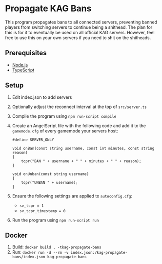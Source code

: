 # Propagate KAG Bans

This program propagates bans to all connected servers, preventing banned players from switching servers to continue being a shithead. The plan for this is for it to eventually be used on all official KAG servers. However, feel free to use this on your own servers if you need to shit on the shitheads.

## Prerequisites

- [Node.js](https://nodejs.org/en/)
- [TypeScript](https://www.typescriptlang.org/)

## Setup

1. Edit index.json to add servers
2. Optionally adjust the reconnect interval at the top of `src/server.ts`
3. Compile the program using `npm run-script compile`
4. Create an AngelScript file with the following code and add it to the `gamemode.cfg` of every gamemode your servers host:

   ```angelscript
   #define SERVER_ONLY
   
   void onBan(const string username, const int minutes, const string reason)
   {
       tcpr("BAN " + username + " " + minutes + " " + reason);
   }

   void onUnban(const string username)
   {
       tcpr("UNBAN " + username);
   }
   ```

5. Ensure the following settings are applied to `autoconfig.cfg`:
   - `sv_tcpr = 1`
   - `sv_tcpr_timestamp = 0`
6. Run the program using `npm run-script run`

## Docker

1. Build: `docker build . -tkag-propagate-bans`
2. Run: `docker run -d --rm -v index.json:/kag-propagate-bans/index.json kag-propagate-bans`
